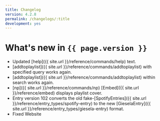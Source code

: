 ```yaml
---
title: Changelog
version: 4.2.8
permalink: /changelogs/:title
development: yes
---
```


# What's new in `{{ page.version }}`
- Updated [help]({{ site.url }}/reference/commands/help) text.
- [addtoplaylist]({{ site.url }}/reference/commands/addtoplaylist) with specified query works again.
- [addtoplaylist]({{ site.url }}/reference/commands/addtoplaylist) within search works again.
- [np]({{ site.url }}/reference/commands/np) [Embed]({{ site.url }}/reference/embed) displays playlist cover.
- Entry version 102 converts the old fake-[SpotifyEntries]({{ site.url }}/reference/entry_types/spotify-entry) to the new [GieselaEntry]({{ site.url }}/reference/entry_types/giesela-entry) format.
- Fixed Website
